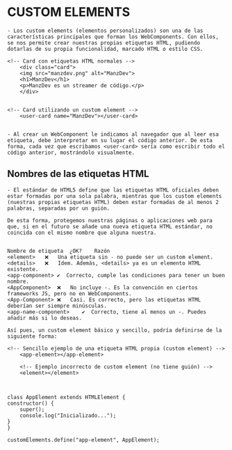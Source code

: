 
# CUSTOM ELEMENTS

    - Los custom elements (elementos personalizados) son una de las características principales que forman los WebComponents. Con ellos, se nos permite crear nuestras propias etiquetas HTML, pudiendo dotarlas de su propia funcionalidad, marcado HTML o estilo CSS.

    <!-- Card con etiquetas HTML normales -->
        <div class="card">
        <img src="manzdev.png" alt="ManzDev">
        <h1>ManzDev</h1>
        <p>ManzDev es un streamer de código.</p>
        </div>


    <!-- Card utilizando un custom element -->
        <user-card name="ManzDev"></user-card>


    - Al crear un WebComponent le indicamos al navegador que al leer esa etiqueta, debe interpretar en su lugar el código anterior. De esta forma, cada vez que escribamos <user-card> sería como escribir todo el código anterior, mostrándolo visualmente.


## Nombres de las etiquetas HTML

    - El estándar de HTML5 define que las etiquetas HTML oficiales deben estar formadas por una sola palabra, mientras que los custom elements (nuestras propias etiquetas HTML) deben estar formadas de al menos 2 palabras, separadas por un guión.

    De esta forma, protegemos nuestras páginas o aplicaciones web para que, si en el futuro se añade una nueva etiqueta HTML estándar, no coincida con el mismo nombre que alguna nuestra.


    Nombre de etiqueta	¿OK?	Razón
    <element>	❌	Una etiqueta sin - no puede ser un custom element.
    <details>	❌	Idem. Además, <details> ya es un elemento HTML existente.
    <app-component>	✔️	Correcto, cumple las condiciones para tener un buen nombre.
    <AppComponent>	❌	No incluye -. Es la convención en ciertos frameworks JS, pero no en WebComponents.
    <App-Component>	❌	Casi. Es correcto, pero las etiquetas HTML deberían ser siempre minúsculas.
    <app-name-component>	✔️	Correcto, tiene al menos un -. Puedes añadir más si lo deseas.

    Así pues, un custom element básico y sencillo, podría definirse de la siguiente forma:

    <!-- Sencillo ejemplo de una etiqueta HTML propia (custom element) -->
        <app-element></app-element>

        <!-- Ejemplo incorrecto de custom element (no tiene guión) -->
        <element></element>



    class AppElement extends HTMLElement {
    constructor() {
        super();
        console.log("Inicializado...");
    }
    }

    customElements.define("app-element", AppElement);